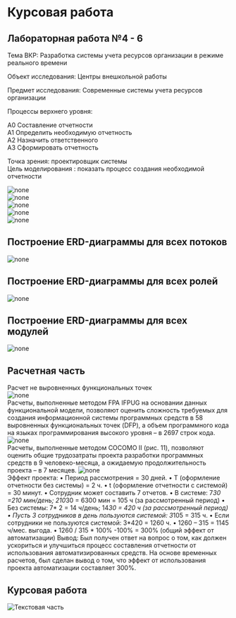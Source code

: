 # Курсовая работа

## Лабораторная работа №4 - 6

Тема ВКР: Разработка системы учета ресурсов организации в режиме реального времени

Объект исследования: Центры внешкольной работы

Предмет исследования: Современные системы учета ресурсов организации

Процессы верхнего уровня:

А0 Составление отчетности   
А1 Определить необходимую отчетность   
А2 Назначить ответственного   
А3 Сформировать отчетность   

 Точка зрения: проектировщик системы   
 Цель моделирования : показать процесс создания необходимой отчетности    
 
 ![none](https://github.com/Stankin-Kukanova/Kursovik/blob/master/%D0%900%20(2).PNG)    
 ![none](https://github.com/Stankin-Kukanova/Kursovik/blob/master/%D0%900(1).jpg)   
 ![none](https://github.com/Stankin-Kukanova/Kursovik/blob/master/%D0%903(1).PNG)     
 ![none](https://github.com/Stankin-Kukanova/Kursovik/blob/master/%D0%9031%20(1).PNG)     
 ![none](https://github.com/Stankin-Kukanova/Kursovik/blob/master/%D0%9032.jpg)      
 ## Построение ERD-диаграммы для всех потоков     
 ![none](https://github.com/Stankin-Kukanova/Kursovik/blob/master/%D0%9D%D0%BE%D0%B2.jpg)    
## Построение ERD-диаграммы для всех ролей    
 ![none](https://github.com/Stankin-Kukanova/Kursovik/blob/master/%D0%A0%D0%BE%D0%BB%D0%B8.PNG)    
## Построение ERD-диаграммы для всех модулей   
 ![none](https://github.com/Stankin-Kukanova/Kursovik/blob/master/%D0%94%D0%BB%D1%8F%20%D0%B2%D1%81%D0%B5%D1%85%20%D0%BC%D0%BE%D0%B4%D1%83%D0%BB%D0%B5%D0%B9.PNG)  

## Расчетная часть
Расчет не выровненных функциональных точек            
![none](https://github.com/Stankin-Kukanova/Kursovik/blob/master/%D0%A0%D0%B0%D1%81%D1%87%D0%B5%D1%82%20UFP.jpg)            
Расчеты, выполненные методом FPA IFPUG  на основании данных функциональной модели, позволяют оценить сложность требуемых для создания информационной системы программных средств в 58 выровненных функциональных точек (DFP), а объем программного кода на языках программирования высокого уровня – в 2697 строк кода.           
![none](https://github.com/Stankin-Kukanova/Kursovik/blob/master/FPA.jpg)       
Расчеты,  выполненные  методом  COCOMO  II  (рис.  11),  позволяют оценить общие трудозатраты проекта разработки программных средств в 9  человеко-месяца, а ожидаемую продолжительность проекта – в 7 месяцев.
![none](https://github.com/Stankin-Kukanova/Kursovik/blob/master/COCOMO%20II.jpg)        
Эффект проекта:
•	Период рассмотрения = 30 дней.
•	Т (оформление отчетности без системы) =  2 ч.
•	t (оформление отчетности с системой) = 30 минут.
•	Сотрудник может составить 7 отчетов.
•	В системе: 7*30 =210 мин/день; 210*30 = 6300 мин = 105 ч (за рассмотренный период)
•	Без системы: 7* 2 = 14 ч/день; 14*30 = 420 ч (за рассмотренный период)
•	Пусть 3 сотрудников в день пользуются системой: 3*105 = 315 ч.
•	Если сотрудники не пользуются системой: 3*420 = 1260 ч.
•	1260 – 315 = 1145 ч/мес. выгода.
•	1260 / 315 * 100% -100% = 300% (общий эффект от автоматизации)
Вывод: Был получен ответ на вопрос о том, как должен ускориться и улучшиться процесс составления отчетности от использования автоматизированных средств.
На основе временных расчетов, был сделан вывод о том, что эффект от использования проекта автоматизации составляет 300%.


## Курсовая работа
 ![Текстовая часть]()
